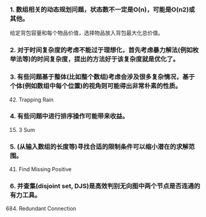 ### 1. 数组相关的动态规划问题，状态数不一定是O(n)，可能是O(n2)或其他。
给定背包容量和每个物品价值，选择物品放入背包最大化总价值。

### 2. 对于时间复杂度的考虑不能过于理想化，首先考虑暴力解法(例如枚举法等)的时间复杂度，提出的方法好于该复杂度就是优化了。

### 3. 有些问题基于整体(比如整个数组)考虑会涉及很多复杂情况，基于个体(例如数组中每个位置)的视角则可能得出非常朴素的性质。
42. Trapping Rain

### 4. 有些问题中进行排序操作可能带来收益。
15. 3 Sum

### 5. (从输入数组的长度等)寻找合适的限制条件可以缩小潜在的求解范围。
41. Find Missing Positive

### 6. 并查集(disjoint set, DJS)是高效判别无向图中两个节点是否连通的有力工具。
684. Redundant Connection